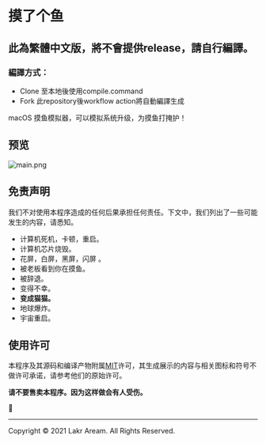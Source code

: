 # 摸了个鱼

## 此為繁體中文版，將不會提供release，請自行編譯。
### 編譯方式：
- Clone 至本地後使用compile.command
- Fork 此repository後workflow action將自動編譯生成

macOS 摸鱼模拟器，可以模拟系统升级，为摸鱼打掩护！

## 预览

![main.png](main.png)

## 免责声明

我们不对使用本程序造成的任何后果承担任何责任。下文中，我们列出了一些可能发生的内容，请悉知。

- 计算机死机，卡顿，重启。
- 计算机芯片烧毁。
- 花屏，白屏，黑屏，闪屏 。
- 被老板看到你在摸鱼。
- 被辞退。
- 变得不幸。
- **变成猫猫。**
- 地球爆炸。
- 宇宙重启。

## 使用许可

本程序及其源码和编译产物附属[MIT](LICENSE)许可，其生成展示的内容与相关图标和符号不做许可承诺，请参考他们的原始许可。

**请不要售卖本程序。因为这样做会有人受伤。**

🥺

---

Copyright © 2021 Lakr Aream. All Rights Reserved.
